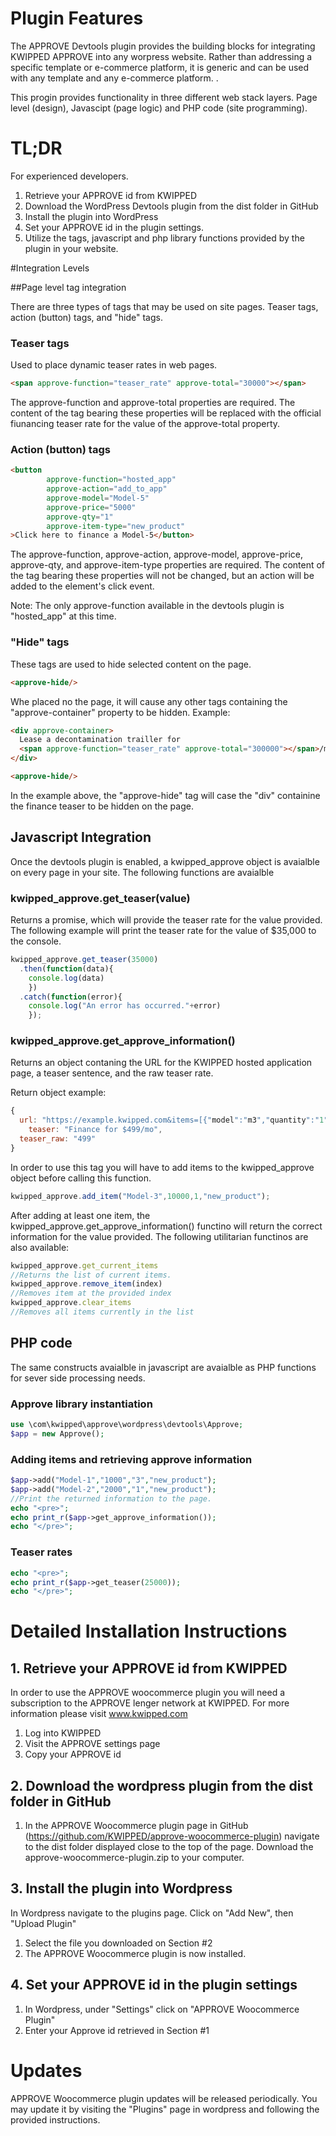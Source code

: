 # Plugin Features

The APPROVE Devtools plugin provides the building blocks for integrating KWIPPED APPROVE into any worpress website. Rather than addressing a specific template or e-commerce platform, it is generic and can be used with any template and any e-commerce platform. . 

This progin provides functionality in three different web stack layers. Page level (design), Javascipt (page logic) and PHP code (site programming). 


# TL;DR
For experienced developers.
1. Retrieve your APPROVE id from KWIPPED
2. Download the WordPress Devtools plugin from the dist folder in GitHub
3. Install the plugin into WordPress
4. Set your APPROVE id in the plugin settings. 
5. Utilize the tags, javascript and php library functions provided by the plugin in your website.

#Integration Levels

##Page level tag integration

There are three types of tags that may be used on site pages. Teaser tags, action (button) tags, and "hide" tags.

### Teaser tags

Used to place dynamic teaser rates in web pages.

```html
<span approve-function="teaser_rate" approve-total="30000"></span>
```

The approve-function and approve-total properties are required. The content of the tag bearing these properties will be replaced with the official fiunancing teaser rate for the value of the approve-total property.

### Action (button) tags

```html
<button
        approve-function="hosted_app"
        approve-action="add_to_app"
        approve-model="Model-5"
        approve-price="5000"
        approve-qty="1"
        approve-item-type="new_product"
>Click here to finance a Model-5</button>

```

The approve-function, approve-action, approve-model, approve-price, approve-qty, and approve-item-type properties are required. The content of the tag bearing these properties will not be changed, but an action will be added to the element's click event. 

Note: The only approve-function available in the devtools plugin is "hosted_app" at this time.

### "Hide" tags

These tags are used to hide selected content on the page. 

```html
<approve-hide/>
```

Whe placed no the page, it will cause any other tags containing the "approve-container" property to be hidden. Example:

```html
<div approve-container>
  Lease a decontamination trailler for
  <span approve-function="teaser_rate" approve-total="300000"></span>/mo
</div>

<approve-hide/>
```

In the example above, the "approve-hide" tag will case the "div" containine the finance teaser to be hidden on the page.

## Javascript Integration

Once the devtools plugin is enabled, a kwipped_approve object is avaialble on every page in your site. The following functions are avaialble

### kwipped_approve.get_teaser(value)

Returns a promise, which will provide the teaser rate for the value provided. The following example will print the teaser rate for the value of $35,000 to the console.

```javascript
kwipped_approve.get_teaser(35000)
  .then(function(data){
  	console.log(data)
	})
  .catch(function(error){
  	console.log("An error has occurred."+error)
	});
```

### kwipped_approve.get_approve_information()

Returns an object contaning the URL for the KWIPPED hosted application page, a teaser sentence, and the raw teaser rate.

Return object example:

```javascript
{
  url: "https://example.kwipped.com&items=[{"model":"m3","quantity":"1","type":"new_product","price":"23434"},{"model":"m2","quantity":"1","type":"new_product","price":"2343"},{"model":"m3","quantity":"1","type":"new_product","price":"23434"}]",
	teaser: "Finance for $499/mo",
  teaser_raw: "499"
}
```

In order to use this tag you will have to add items to the kwipped_approve object before calling this function. 

```javascript
kwipped_approve.add_item("Model-3",10000,1,"new_product");
```

After adding at least one item, the kwipped_approve.get_approve_information() functino will return the correct information for the value provided. The following utilitarian functinos are also available:

```javascript
kwipped_approve.get_current_items
//Returns the list of current items.
kwipped_approve.remove_item(index) 
//Removes item at the provided index
kwipped_approve.clear_items
//Removes all items currently in the list
```

## PHP code

The same constructs avaialble in javascript are avaialble as PHP functions for sever side processing needs. 

### Approve library instantiation

```php 
use \com\kwipped\approve\wordpress\devtools\Approve;
$app = new Approve();
```

### Adding items and retrieving approve information

```php
$app->add("Model-1","1000","3","new_product");
$app->add("Model-2","2000","1","new_product");
//Print the returned information to the page.
echo "<pre>";
echo print_r($app->get_approve_information());
echo "</pre>";
```

### Teaser rates

```php
echo "<pre>";
echo print_r($app->get_teaser(25000));
echo "</pre>";
```



# Detailed Installation Instructions

## 1. Retrieve your APPROVE id from KWIPPED
In order to use the APPROVE woocommerce plugin you will need a subscription to the APPROVE lenger network at KWIPPED. For more information please visit www.kwipped.com
1. Log into KWIPPED
2. Visit the APPROVE settings page
3. Copy your APPROVE id

## 2. Download the wordpress plugin from the dist folder in GitHub
1. In the APPROVE Woocommerce plugin page in GitHub (https://github.com/KWIPPED/approve-woocommerce-plugin) navigate to the dist folder displayed close to the top of the page. Download the approve-woocommerce-plugin.zip to your computer.

## 3. Install the plugin into Wordpress
In Wordpress navigate to the plugins page. Click on "Add New", then "Upload Plugin"
1. Select the file you downloaded on Section #2
2. The APPROVE Woocommerce plugin is now installed.

## 4. Set your APPROVE id in the plugin settings
1. In Wordpress, under "Settings" click on "APPROVE Woocommerce Plugin"
2. Enter your Approve id retrieved in Section #1

# Updates

APPROVE Woocommerce plugin updates will be released periodically. You may update it by visiting the "Plugins" page in wordpress and following the provided instructions.
